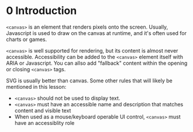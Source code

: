# 0 Introduction

`<canvas>` is an element that renders pixels onto the screen. Usually, Javascript is used to draw on the canvas at runtime, and it's often used for charts or games.

`<canvas>` is well supported for rendering, but its content is almost never accessible. Accessibility can be added to the `<canvas>` element itself with ARIA or Javascript. You can allso add "fallback" content within the opening or closing `<canvas>` tags.

SVG is usually better than canvas. Some other rules that will likely be mentioned in this lesson:
- `<canvas>` should not be used to display text.
- `<canvas>` must have an accessible name and description that matches content and visible text
- When used as a mouse/keyboard operable UI control, `<canvas>` must have an accessiblity role